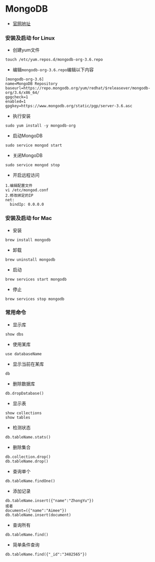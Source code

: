 # MongoDB

* [官网地址](https://docs.mongodb.com/manual/tutorial/install-mongodb-on-red-hat/)

### 安装及启动 for Linux
* 创建yum文件
```
touch /etc/yum.repos.d/mongodb-org-3.6.repo
```

* 编辑`mongodb-org-3.6.repo`编辑以下内容
```
[mongodb-org-3.6]
name=MongoDB Repository
baseurl=https://repo.mongodb.org/yum/redhat/$releasever/mongodb-org/3.6/x86_64/
gpgcheck=1
enabled=1
gpgkey=https://www.mongodb.org/static/pgp/server-3.6.asc
```

* 执行安装
```
sudo yum install -y mongodb-org
```

* 启动MongoDB
```
sudo service mongod start
```

* 关闭MongoDB
```
sudo service mongod stop
```

* 开启远程访问
```
1.编辑配置文件
vi /etc/mongod.conf
2.修改绑定的IP
net:
  bindIp: 0.0.0.0 
```

### 安装及启动 for Mac
* 安装
```
brew install mongodb
```

* 卸载
```
brew uninstall mongodb
```

* 启动
```
brew services start mongodb
```

* 停止
```
brew services stop mongodb
``` 

### 常用命令
* 显示库
```
show dbs
```

* 使用某库
```
use databaseName
```

* 显示当前在某库
```
db
```

* 删除数据库
```
db.dropDatabase()
```

* 显示表
```
show collections
show tables
```

* 检测状态
```
db.tableName.stats()
```

* 删除集合
```
db.collection.drop()
db.tableName.drop()
```

* 查询单个
```
db.tableName.findOne()
```

* 添加记录
```
db.tableName.insert({"name":"ZhongYu"})
或者
document=({"name":"Aimee"})
db.tableName.insert(document)
```

* 查询所有
```
db.tableName.find()
```

* 简单条件查询
```
db.tableName.find({"_id":"3482565"})
```
